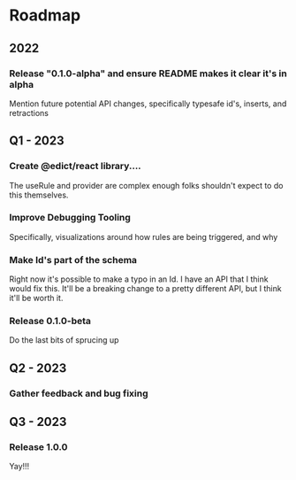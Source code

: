 # Roadmap
## 2022

### Release "0.1.0-alpha" and ensure README makes it clear it's in alpha
Mention future potential API changes, specifically typesafe
id's, inserts, and retractions

## Q1 - 2023

### Create @edict/react library....
The useRule and provider are complex enough folks shouldn't expect to do this
themselves. 

### Improve Debugging Tooling
Specifically, visualizations around how rules are being triggered, and why

### Make Id's part of the schema 
Right now it's possible to make a typo in an Id. I have an API that I think
would fix this. It'll be a breaking change to a pretty different API, but I
think it'll be worth it.

### Release 0.1.0-beta 
Do the last bits of sprucing up

## Q2 - 2023

### Gather feedback and bug fixing

## Q3 - 2023

### Release 1.0.0
Yay!!!
